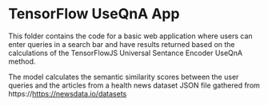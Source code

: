# TensorFlow UseQnA App

This folder contains the code for a basic web application where users can enter queries in a search bar and have results returned based on the calculations of the TensorFlowJS Universal Sentance Encoder UseQnA method.

The model calculates the semantic similarity scores between the user queries and the articles from a health news dataset JSON file gathered from https://https://newsdata.io/datasets